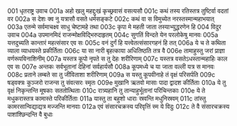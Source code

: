 001  धृतराष्ट्र उवाच
001a अहो खलु महद्दुःखं कृच्छ्रवासं वसत्यसौ
001c कथं तस्य रतिस्तत्र तुष्टिर्वा वदतां वर
002a स देशः क्व नु यत्रासौ वसते धर्मसङ्कटे
002c कथं वा स विमुच्येत नरस्तस्मान्महाभयात्
003a एतन्मे सर्वमाचक्ष्व साधु चेष्टामहे तथा
003c कृपा मे महती जाता तस्याभ्युद्धरणेन हि
004  विदुर उवाच
004a उपमानमिदं राजन्मोक्षविद्भिरुदाहृतम्
004c सुगतिं विन्दते येन परलोकेषु मानवः
005a यत्तदुच्यति कान्तारं महत्संसार एव सः
005c वनं दुर्गं हि यत्त्वेतत्संसारगहनं हि तत्
006a ये च ते कथिता व्याला व्याधयस्ते प्रकीर्तिताः
006c या सा नारी बृहत्काया अधितिष्ठति तत्र वै
006e तामाहुस्तु जरां प्राज्ञा वर्णरूपविनाशिनीम्
007a यस्तत्र कूपो नृपते स तु देहः शरीरिणाम्
007c यस्तत्र वसतेऽधस्तान्महाहिः काल एव सः
007e अन्तकः सर्वभूतानां देहिनां सर्वहार्यसौ
008a कूपमध्ये च या जाता वल्ली यत्र स मानवः
008c प्रताने लम्बते सा तु जीविताशा शरीरिणाम्
009a स यस्तु कूपवीनाहे तं वृक्षं परिसर्पति
009c षड्वक्त्रः कुञ्जरो राजन्स तु संवत्सरः स्मृतः
009e मुखानि ऋतवो मासाः पादा द्वादश कीर्तिताः
010a ये तु वृक्षं निकृन्तन्ति मूषकाः सततोत्थिताः
010c रात्र्यहानि तु तान्याहुर्भूतानां परिचिन्तकाः
010e ये ते मधुकरास्तत्र कामास्ते परिकीर्तिताः
011a यास्तु ता बहुशो धाराः स्रवन्ति मधुनिस्रवम्
011c तांस्तु कामरसान्विद्याद्यत्र मज्जन्ति मानवाः
012a एवं संसारचक्रस्य परिवृत्तिं स्म ये विदुः
012c ते वै संसारचक्रस्य पाशांश्छिन्दन्ति वै बुधाः
